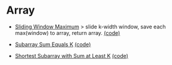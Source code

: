 # Array

- [Sliding Window Maximum](https://leetcode.com/problems/sliding-window-maximum/)   >  slide k-width window, save each max(window) to array, return array. [(code)]( slideWin.py#L18 )

- [Subarray Sum Equals K](https://leetcode.com/problems/subarray-sum-equals-k/ ) [(code)](slideWin.py#L35)
- [Shortest Subarray with Sum at Least K](https://leetcode.com/problems/shortest-subarray-with-sum-at-least-k/solution/) [(code)](slideWin.py#L47)